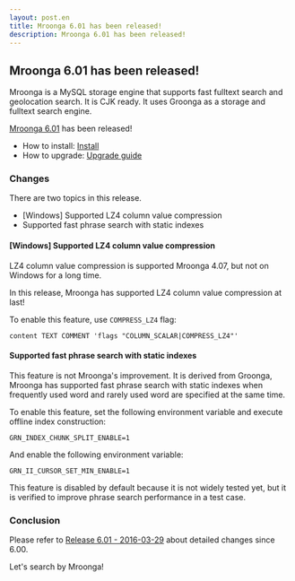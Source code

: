 ```yaml
---
layout: post.en
title: Mroonga 6.01 has been released!
description: Mroonga 6.01 has been released!
---
```


## Mroonga 6.01 has been released!

Mroonga is a MySQL storage engine that supports fast fulltext search
and geolocation search. It is CJK ready. It uses Groonga as a storage
and fulltext search engine.

[Mroonga 6.01](/docs/news.html#release-6-01) has been released!

  * How to install: [Install](/docs/install.html)
  * How to upgrade: [Upgrade guide](/docs/upgrade.html)

### Changes

There are two topics in this release.

  * [Windows] Supported LZ4 column value compression
  * Supported fast phrase search with static indexes

#### [Windows] Supported LZ4 column value compression

LZ4 column value compression is supported Mroonga 4.07, but not on Windows for a long time.

In this release, Mroonga has supported LZ4 column value compression at last!

To enable this feature, use ``COMPRESS_LZ4`` flag:

```
content TEXT COMMENT 'flags "COLUMN_SCALAR|COMPRESS_LZ4"'
```

#### Supported fast phrase search with static indexes

This feature is not Mroonga's improvement. It is derived from Groonga, Mroonga has supported fast phrase search with static indexes when frequently used word and rarely used word are specified at the same time.

To enable this feature, set the following environment variable and execute offline index construction:

```
GRN_INDEX_CHUNK_SPLIT_ENABLE=1
```

And enable the following environment variable:

```
GRN_II_CURSOR_SET_MIN_ENABLE=1
```

This feature is disabled by default because it is not widely tested yet, but it is verified to improve phrase search performance in a test case.


### Conclusion

Please refer to [Release 6.01 - 2016-03-29](/docs/news.html#release-6-01) about detailed changes since 6.00.

Let's search by Mroonga!
